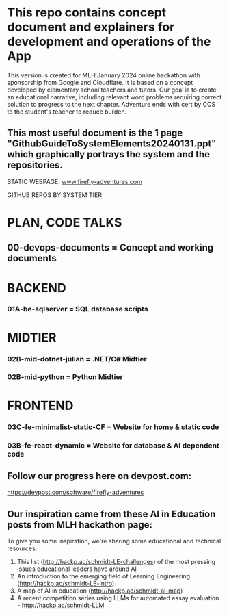 # This repo contains concept document and explainers for development and operations of the App
This version is created for MLH January 2024 online hackathon with sponsorship from Google and Cloudflare.   It is based on a concept developed by elementary school teachers and tutors.  Our goal is to create an educational narrative, including relevant word problems requiring correct solution to progress to the next chapter. Adventure ends with cert by CCS to the student's teacher to reduce burden.

## This most useful document is the 1 page "GithubGuideToSystemElements20240131.ppt" which graphically portrays the system and the repositories.

STATIC WEBPAGE:   www.firefly-adventures.com

GITHUB REPOS BY SYSTEM TIER

# PLAN, CODE TALKS 
## 00-devops-documents = Concept and working documents

# BACKEND
### 01A-be-sqlserver = SQL database scripts

# MIDTIER
### 02B-mid-dotnet-julian = .NET/C# Midtier 
### 02B-mid-python = Python Midtier

# FRONTEND
### 03C-fe-minimalist-static-CF  = Website for home & static code
### 03B-fe-react-dynamic = Website for database & AI dependent code

## Follow our progress here on devpost.com:
https://devpost.com/software/firefly-adventures

## Our inspiration came from these AI in Education posts from MLH hackathon page:

To give you some inspiration, we're sharing some educational and technical resources:
1) This list (http://hackp.ac/schmidt-LE-challenges) of the most pressing issues educational leaders have around AI
2) An introduction to the emerging field of Learning Engineering (http://hackp.ac/schmidt-LE-intro)
3) A map of AI in education (http://hackp.ac/schmidt-ai-map)
4) A recent competition series using LLMs for automated essay evaluation - http://hackp.ac/schmidt-LLM

